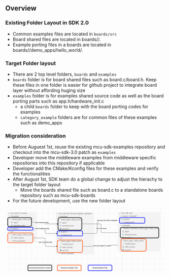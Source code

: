 ## Overview

### Existing Folder Layout in SDK 2.0

- Common examples files are located in `boards/src`
- Board shared files are located in boards/<board>/*.*
- Example porting files in a boards are located in boards/<boards>/demo_apps/hello_world/*.*

### Target Folder layout

- There are 2 top level folders, `boards` and `examples`
- `boards` folder is for board shared files such as board.c/board.h. Keep these files in one folder is easier for github project to integrate board layer without affording huging size
- `examples` folder is for examples shared source code as well as the board porting parts such as app.h/hardware_init.c
    - a child `boards` folder to keep with the board porting codes for examples
    - `category_example` folders are for common files of these examples such as demo_apps

### Migration consideration

- Before Auguest 1st, reuse the existing mcu-sdk-examples repository and checkout into the mcu-sdk-3.0 patch as `examples`
- Developer move the middleware examples from middleware specific repositories into this repository if applicable
- Developer add the CMake/Kconfig files for these examples and verify the functionalities
- After August 1st, SDK team do a global change to adjust the hierachy to the target folder layout
    - Move the boards shared file such as board.c to a standalone boards repository such as mcu-sdk-boards
- For the future development, use the new folder layout


![Migration Board](images/migrate_board.png)
